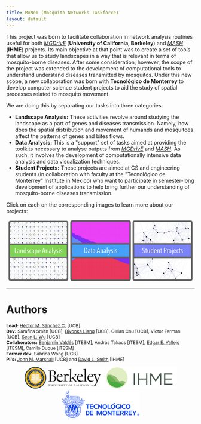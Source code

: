 ```yaml
---
title: MoNeT (Mosquito Networks Taskforce)
layout: default
---
```


This project was born to facilitate collaboration in network analysis routines useful for both [*MGDrivE*](https://marshalllab.github.io/MGDrivE/) (__University of California, Berkeley__) and [*MASH*](https://smitdave.github.io/MASH-Main/) (__IHME__) projects. Its main objective at that point was to create a set of tools that allow us to study landscapes in a way that is relevant in terms of mosquito-borne diseases. After some consideration, however, the scope of the project was extended to the development of computational tools to understand understand diseases transmitted by mosquitos. Under this new scope, a new collaboration was born with __Tecnológico de Monterrey__ to develop computer science student projects to aid the study of spatial processes related to mosquito movement.

We are doing this by separating our tasks into three categories:
* __Landscape Analysis:__ These activities revolve around studying the landscape as a part of genes and diseases transmission. Namely, how does the spatial distribution and movement of humands and mosquitoes affect the patterns of genes and bites flows.
* __Data Analysis:__ This is a "support" set of tasks aimed at providing the toolkits necessary to analyse outputs from [*MGDrivE*](https://marshalllab.github.io/MGDrivE/) and [*MASH*](https://smitdave.github.io/MASH-Main/). As such, it involves the development of computationally intensive data analysis and data visualization techniques.
* __Student Projects:__ These projects are aimed at CS and engineering students (in collaboration with faculty at the "Tecnológico de Monterrey" Institute in México) who want to participate in semester-long development of applications to help bring further our understanding of mosquito-borne diseases transmission.

Click on each on the corresponding images to learn more about our projects:

<center>
  <a href="./Networks.html"><img src="./media/btn_Landscape.png" width="33%"></a><a href="./DataAnalysis.html"><img src="./media/btn_Data.png" width="33%"></a><a href="./Campus.html"><img src="./media/btn_Students.png" width="33%"></a>
</center>

<hr>

# Authors

<p style="font-size:12px">
  <b>Lead:</b> <a href="https://chipdelmal.github.io/">Héctor M. Sánchez C.</a> [UCB]<br>
  <b>Dev:</b> Sarafina Smith  [UCB], <a href="https://www.linkedin.com/in/biyonkaliang">Biyonka Liang</a> [UCB], Gillian Chu [UCB], Victor Ferman [UCB], <a href="https://slwu89.github.io/">Sean L. Wu</a> [UCB]<br>
  <b>Collaborators:</b> <a href="https://www.researchgate.net/profile/Benjamin_Valdes">Benjamín Valdés</a> [ITESM], András Takacs  [ITESM], <a href="https://www.researchgate.net/profile/Edgar_Vallejo">Edgar E. Vallejo</a> [ITESM], Camilo Duque [ITESM]<br>
  <b>Former dev:</b> Sabrina Wong [UCB]<br>
  <b>PI's:</b> <a href="http://sph.berkeley.edu/john-marshall">John M. Marshall</a> [UCB] and <a href="http://www.healthdata.org/about/david-smith">David L. Smith</a> [IHME]
</p>

<center>
<img src="./media/berkeleyLogo.jpg" height="60px"><img src="./media/ihmeLogo.jpg" height="60px"><img src="./media/itesm.png" height="75px">
</center>
